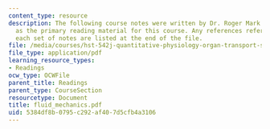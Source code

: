 ```yaml
---
content_type: resource
description: The following course notes were written by Dr. Roger Mark. These serve
  as the primary reading material for this course. Any references referred to within
  each set of notes are listed at the end of the file.
file: /media/courses/hst-542j-quantitative-physiology-organ-transport-systems-spring-2004/5384df8b0795c292af407d5cfb4a3106_fluid_mechanics.pdf
file_type: application/pdf
learning_resource_types:
- Readings
ocw_type: OCWFile
parent_title: Readings
parent_type: CourseSection
resourcetype: Document
title: fluid_mechanics.pdf
uid: 5384df8b-0795-c292-af40-7d5cfb4a3106
---
```

